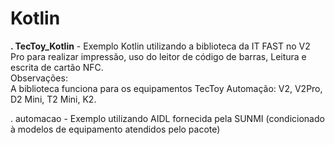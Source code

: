 # Kotlin
<p><b>. TecToy_Kotlin</b> - Exemplo Kotlin utilizando a biblioteca da IT FAST no V2 Pro para realizar impressão, uso do leitor de código de barras, Leitura e escrita de cartão NFC.<br>
Observações: <br>
A biblioteca funciona para os equipamentos TecToy Automação: V2, V2Pro, D2 Mini, T2 Mini, K2.<br></p>

<p>. automacao - Exemplo utilizando AIDL fornecida pela SUNMI (condicionado à modelos de equipamento atendidos pelo pacote)</p>